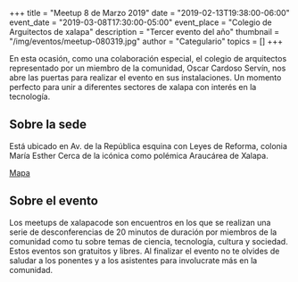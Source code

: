 +++
title = "Meetup 8 de Marzo 2019"
date = "2019-02-13T19:38:00-06:00"
event_date = "2019-03-08T17:30:00-05:00"
event_place = "Colegio de Arguitectos de xalapa"
description = "Tercer evento del año"
thumbnail = "/img/eventos/meetup-080319.jpg"
author = "Categulario"
topics = []
+++

En esta ocasión, como una colaboración especial, el colegio de arquitectos representado por un miembro de la comunidad, Oscar Cardoso Servín, nos abre las puertas para realizar el evento en sus instalaciones. Un momento perfecto para unir a diferentes sectores de xalapa con interés en la tecnología.

## Sobre la sede

Está ubicado en Av. de la República esquina con Leyes de Reforma, colonia María Esther Cerca de la icónica como polémica Araucárea de Xalapa.

[Mapa](https://www.google.com/maps/place/Colegio+de+Arquitectos+en+El+Estado+de+Veracruz/@19.5326646,-96.8991855,19.5z/data=!4m5!3m4!1s0x85db318ab01ddd03:0x64369e6109d528dc!8m2!3d19.5326591!4d-96.8991304)

## Sobre el evento

Los meetups de xalapacode son encuentros en los que se realizan una serie de desconferencias de 20 minutos de duración por miembros de la comunidad como tu sobre temas de ciencia, tecnología, cultura y sociedad. Estos eventos son gratuitos y libres. Al finalizar el evento no te olvides de saludar a los ponentes y a los asistentes para involucrate más en la comunidad.
